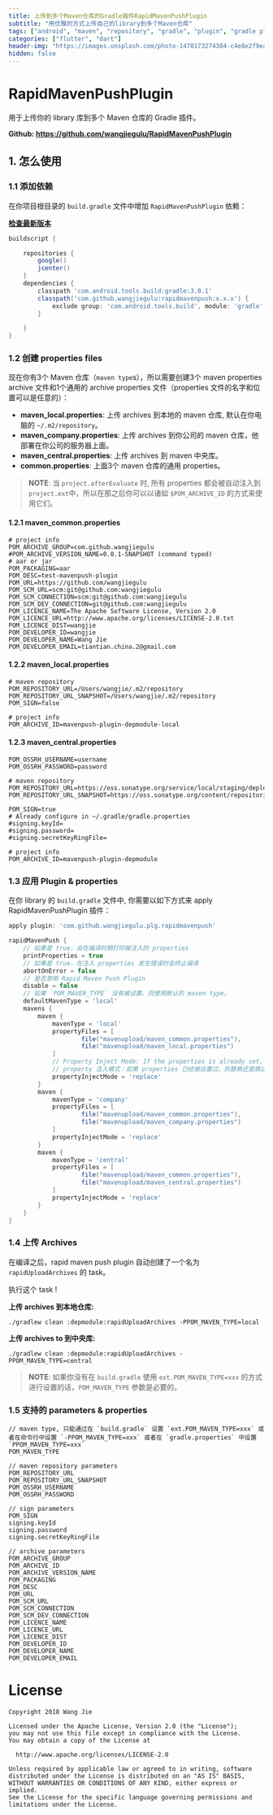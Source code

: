 ```yaml
---
title: 上传到多个Maven仓库的Gradle插件RapidMavenPushPlugin
subtitle: "用优雅的方式上传自己的library到多个Maven仓库"
tags: ["android", "maven", "repository", "gradle", "plugin", "gradle plugin", "java", "aar", "jar"]
categories: ["flutter", "dart"]
header-img: "https://images.unsplash.com/photo-1470173274384-c4e8e2f9ea4c?ixlib=rb-0.3.5&s=fb6828bc716833c47fa09e1395094d15&auto=format&fit=crop&w=800&q=80"
hidden: false
---
```


# RapidMavenPushPlugin

用于上传你的 library 库到多个 Maven 仓库的 Gradle 插件。

**Github: <https://github.com/wangjiegulu/RapidMavenPushPlugin>**

## 1. 怎么使用

### 1.1 添加依赖

在你项目根目录的 `build.gradle` 文件中增加 `RapidMavenPushPlugin` 依赖：

**[检查最新版本](http://search.maven.org/#search%7Cga%7C1%7Crapidmavenpush)**

```gradle
buildscript {

    repositories {
        google()
        jcenter()
    }
    dependencies {
        classpath 'com.android.tools.build:gradle:3.0.1'
        classpath('com.github.wangjiegulu:rapidmavenpush:x.x.x') {
            exclude group: 'com.android.tools.build', module: 'gradle'
        }

    }
}
```

### 1.2 创建 properties files

现在你有3个 Maven 仓库（`maven type`s），所以需要创建3个 maven properties archive 文件和1个通用的 archive properties 文件（properties 文件的名字和位置可以是任意的）：

- **maven_local.properties**: 上传 archives 到本地的 maven 仓库, 默认在你电脑的 `~/.m2/repository`。
- **maven_company.properties**: 上传 archives 到你公司的 maven 仓库，他部署在你公司的服务器上面。
- **maven_central.properties**: 上传 archives 到 maven 中央库。
- **common.properties**: 上面3个 maven 仓库的通用 properties。

> **NOTE**: 当 `project.afterEvaluate` 时, 所有 properties 都会被自动注入到 `project.ext`中，所以在那之后你可以以诸如 `$POM_ARCHIVE_ID` 的方式来使用它们。

#### 1.2.1 maven_common.properties

```
# project info
POM_ARCHIVE_GROUP=com.github.wangjiegulu
#POM_ARCHIVE_VERSION_NAME=0.0.1-SNAPSHOT (command typed)
# aar or jar
POM_PACKAGING=aar
POM_DESC=test-mavenpush-plugin
POM_URL=https://github.com/wangjiegulu
POM_SCM_URL=scm:git@github.com:wangjiegulu
POM_SCM_CONNECTION=scm:git@github.com:wangjiegulu
POM_SCM_DEV_CONNECTION=git@github.com:wangjiegulu
POM_LICENCE_NAME=The Apache Software License, Version 2.0
POM_LICENCE_URL=http://www.apache.org/licenses/LICENSE-2.0.txt
POM_LICENCE_DIST=wangjie
POM_DEVELOPER_ID=wangjie
POM_DEVELOPER_NAME=Wang Jie
POM_DEVELOPER_EMAIL=tiantian.china.2@gmail.com
```

#### 1.2.2 maven_local.properties

```
# maven repository
POM_REPOSITORY_URL=/Users/wangjie/.m2/repository
POM_REPOSITORY_URL_SNAPSHOT=/Users/wangjie/.m2/repository
POM_SIGN=false

# project info
POM_ARCHIVE_ID=mavenpush-plugin-depmodule-local

```

#### 1.2.3 maven_central.properties

```
POM_OSSRH_USERNAME=username
POM_OSSRH_PASSWORD=password

# maven repository
POM_REPOSITORY_URL=https://oss.sonatype.org/service/local/staging/deploy/maven2/
POM_REPOSITORY_URL_SNAPSHOT=https://oss.sonatype.org/content/repositories/snapshots/

POM_SIGN=true
# Already configure in ~/.gradle/gradle.properties
#signing.keyId=
#signing.password=
#signing.secretKeyRingFile=

# project info
POM_ARCHIVE_ID=mavenpush-plugin-depmodule
```

### 1.3 应用 Plugin & properties

在你 library 的 `build.gradle` 文件中, 你需要以如下方式来 apply RapidMavenPushPlugin 插件：

```gradle
apply plugin: 'com.github.wangjiegulu.plg.rapidmavenpush'

rapidMavenPush {
    // 如果是 true，会在编译时期打印被注入的 properties
    printProperties = true
    // 如果是 true，在注入 properties 发生错误时会终止编译
    abortOnError = false
    // 是否禁用 Rapid Maven Push Plugin
    disable = false
    // 如果 `POM_MAVEN_TYPE` 没有被设置，则使用默认的 maven type。
    defaultMavenType = 'local'
    mavens {
        maven {
            mavenType = 'local'
            propertyFiles = [
                    file("mavenupload/maven_common.properties"),
                    file("mavenupload/maven_local.properties")
            ]
            // Property Inject Mode: If the properties is already set, replace it or skip
            // property 注入模式：如果 properties 已经被设置过，则替换还是跳过
            propertyInjectMode = 'replace'
        }
        maven {
            mavenType = 'company'
            propertyFiles = [
                    file("mavenupload/maven_common.properties"),
                    file("mavenupload/maven_company.properties")
            ]
            propertyInjectMode = 'replace'
        }
        maven {
            mavenType = 'central'
            propertyFiles = [
                    file("mavenupload/maven_common.properties"),
                    file("mavenupload/maven_central.properties")
            ]
            propertyInjectMode = 'replace'
        }
    }
}
```

### 1.4 上传 Archives

在编译之后，rapid maven push plugin 自动创建了一个名为 `rapidUploadArchives` 的 task。

执行这个 task !

**上传 archives 到本地仓库:**

```
./gradlew clean :depmodule:rapidUploadArchives -PPOM_MAVEN_TYPE=local
```

**上传 archives to 到中央库:**

```
./gradlew clean :depmodule:rapidUploadArchives -PPOM_MAVEN_TYPE=central
```

> **NOTE**: 如果你没有在 `build.gradle` 使用 `ext.POM_MAVEN_TYPE=xxx` 的方式进行设置的话，`POM_MAVEN_TYPE` 参数是必要的。


### 1.5 支持的 parameters & properties

```
// maven type, 只能通过在 `build.gradle` 设置 `ext.POM_MAVEN_TYPE=xxx` 或者在命令行中设置 `-PPOM_MAVEN_TYPE=xxx` 或者在 `gradle.properties` 中设置 `PPOM_MAVEN_TYPE=xxx`
POM_MAVEN_TYPE

// maven repository parameters
POM_REPOSITORY_URL
POM_REPOSITORY_URL_SNAPSHOT
POM_OSSRH_USERNAME
POM_OSSRH_PASSWORD

// sign parameters
POM_SIGN
signing.keyId
signing.password
signing.secretKeyRingFile

// archive parameters
POM_ARCHIVE_GROUP
POM_ARCHIVE_ID
POM_ARCHIVE_VERSION_NAME
POM_PACKAGING
POM_DESC
POM_URL
POM_SCM_URL
POM_SCM_CONNECTION
POM_SCM_DEV_CONNECTION
POM_LICENCE_NAME
POM_LICENCE_URL
POM_LICENCE_DIST
POM_DEVELOPER_ID
POM_DEVELOPER_NAME
POM_DEVELOPER_EMAIL
```

License
=======

```
Copyright 2018 Wang Jie

Licensed under the Apache License, Version 2.0 (the "License");
you may not use this file except in compliance with the License.
You may obtain a copy of the License at

  http://www.apache.org/licenses/LICENSE-2.0

Unless required by applicable law or agreed to in writing, software
distributed under the License is distributed on an "AS IS" BASIS,
WITHOUT WARRANTIES OR CONDITIONS OF ANY KIND, either express or implied.
See the License for the specific language governing permissions and
limitations under the License.
```




